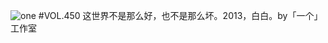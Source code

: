 ![one](http://image.wufazhuce.com/FosB1qjx3nG7RZm_Iw2lQY2u5Yyi)
#VOL.450
这世界不是那么好，也不是那么坏。2013，白白。by「一个」工作室